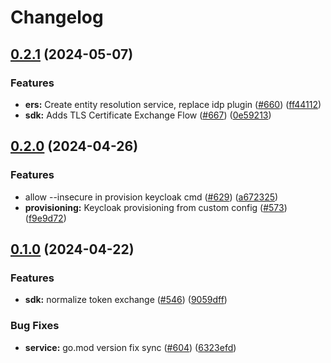 # Changelog

## [0.2.1](https://github.com/opentdf/platform/compare/lib/fixtures/v0.2.0...lib/fixtures/v0.2.1) (2024-05-07)


### Features

* **ers:** Create entity resolution service, replace idp plugin ([#660](https://github.com/opentdf/platform/issues/660)) ([ff44112](https://github.com/opentdf/platform/commit/ff441128a4b2ef97c3f739ee3f6f42be273b31dc))
* **sdk:** Adds TLS Certificate Exchange Flow  ([#667](https://github.com/opentdf/platform/issues/667)) ([0e59213](https://github.com/opentdf/platform/commit/0e59213e127e8b6a0b071a04f3ce380907fe494e))

## [0.2.0](https://github.com/opentdf/platform/compare/lib/fixtures/v0.1.0...lib/fixtures/v0.2.0) (2024-04-26)


### Features

* allow --insecure in provision keycloak cmd ([#629](https://github.com/opentdf/platform/issues/629)) ([a672325](https://github.com/opentdf/platform/commit/a67232553ccf89be752e79093b536dee5dd62f14))
* **provisioning:** Keycloak provisioning from custom config  ([#573](https://github.com/opentdf/platform/issues/573)) ([f9e9d72](https://github.com/opentdf/platform/commit/f9e9d7288c1f63fdc1ffb0916fdb9ae4c390cee8))

## [0.1.0](https://github.com/opentdf/platform/compare/lib/fixtures-v0.1.0...lib/fixtures/v0.1.0) (2024-04-22)


### Features

* **sdk:** normalize token exchange ([#546](https://github.com/opentdf/platform/issues/546)) ([9059dff](https://github.com/opentdf/platform/commit/9059dff17c1f6cb3c0b7a8cad0b7b603dae4a9a7))


### Bug Fixes

* **service:** go.mod version fix sync ([#604](https://github.com/opentdf/platform/issues/604)) ([6323efd](https://github.com/opentdf/platform/commit/6323efdcd8fd44a0777ef433575ededf2a99d846))

